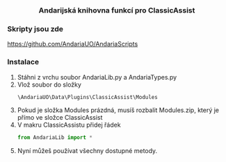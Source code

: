 <h3 align="center">Andarijská knihovna funkcí pro ClassicAssist</h3>
   
### Skripty jsou zde
   
https://github.com/AndariaUO/AndariaScripts
   
### Instalace

1. Stáhni z vrchu soubor AndariaLib.py a AndariaTypes.py
2. Vlož soubor do složky
   ```sh
   \AndariaUO\Data\Plugins\ClassicAssist\Modules
   ```
3. Pokud je složka Modules prázdná, musíš rozbalit Modules.zip, který je přímo ve složce ClassicAssist
4. V makru ClassicAssistu přidej řádek
   ```py
   from AndariaLib import *
   ```
5. Nyní můžeš používat všechny dostupné metody.
